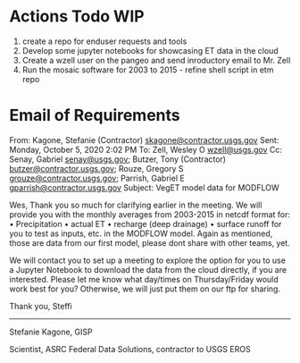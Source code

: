 # Actions Todo WIP

1. create a repo for enduser requests and tools
2. Develop some jupyter notebooks for showcasing ET data in the cloud
3. Create a wzell user on the pangeo and send inroductory email to Mr. Zell
4. Run the mosaic software for 2003 to 2015 - refine shell script in etm repo

# Email of Requirements

From: Kagone, Stefanie (Contractor) <skagone@contractor.usgs.gov>
Sent: Monday, October 5, 2020 2:02 PM
To: Zell, Wesley O <wzell@usgs.gov>
Cc: Senay, Gabriel <senay@usgs.gov>; Butzer, Tony (Contractor) <butzer@contractor.usgs.gov>; Rouze, Gregory S <grouze@contractor.usgs.gov>; Parrish, Gabriel E <gparrish@contractor.usgs.gov>
Subject: VegET model data for MODFLOW 
 
Wes, 
Thank you so much for clarifying earlier in the meeting.
We will provide you with the monthly averages from 2003-2015 in netcdf format for:
•	Precipitation
•	actual ET
•	recharge (deep drainage)
•	surface runoff
for you to test as inputs, etc. in the MODFLOW model.
Again as mentioned, those are data from our first model, please dont share with other teams, yet. 

We will contact you to set up a meeting to explore the option for you to use a Jupyter Notebook to download the data from the cloud directly, if you are interested.
Please let me know what day/times on Thursday/Friday would work best for you? 
Otherwise, we will just put them on our ftp for sharing.

Thank you,
Steffi

-----
Stefanie Kagone, GISP

Scientist, ASRC Federal Data Solutions, contractor to USGS EROS

